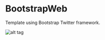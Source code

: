 BootstrapWeb
============

Template using Bootstrap Twitter framework.

![alt tag](https://raw.github.com/MarioCerdan/BootstrapWeb/image.png)
